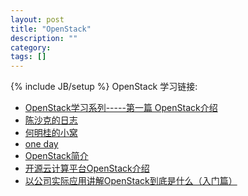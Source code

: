 ```yaml
---
layout: post
title: "OpenStack"
description: ""
category: 
tags: []
---
```

{% include JB/setup %}
OpenStack 学习链接:
- [OpenStack学习系列-----第一篇 OpenStack介绍](http://blog.csdn.net/allen_zhao_2012/article/details/7792329)
- [陈沙克的日志](http://hi.baidu.com/chenshake/item/bc97d60e473794c22e4c6bd7)
- [何明桂的小窝](http://blog.csdn.net/hmg25/article/details/7161148)
- [one day](http://blog.csdn.net/jack161641/article/details/7225002)
- [OpenStack简介](http://quake.iteye.com/blog/1263961)
- [开源云计算平台OpenStack介绍](http://www.osedu.net/article/linux/2011-08-19/304.html)
- [以公司实际应用讲解OpenStack到底是什么（入门篇）](http://os.51cto.com/art/201111/303120.htm)
